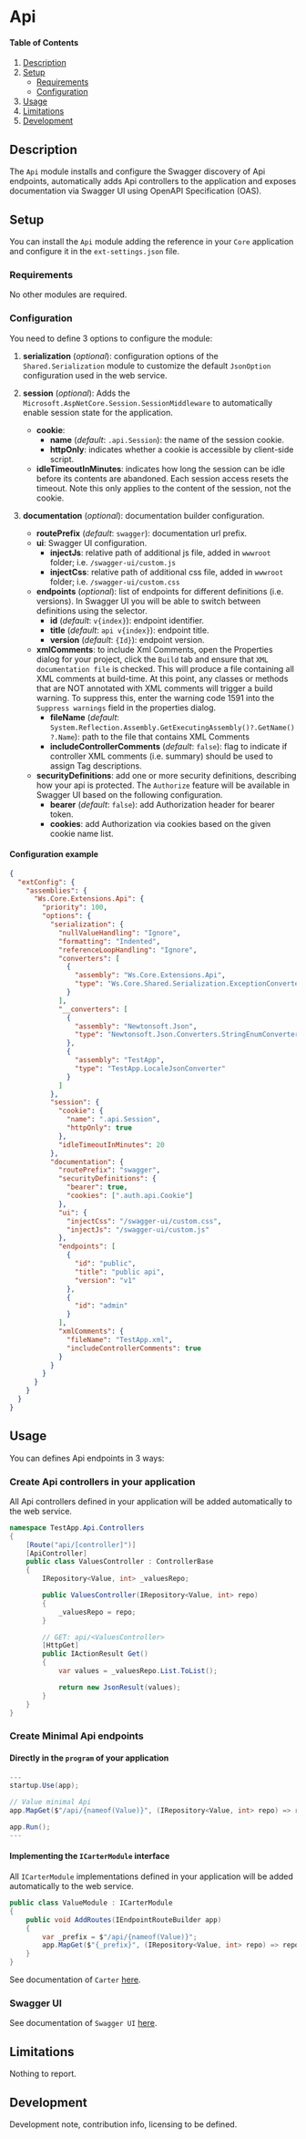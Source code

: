 # Api

#### Table of Contents

1. [Description](#description)
1. [Setup](#setup)
   - [Requirements](#setup-requirements)
   - [Configuration](#setup-configuration)
1. [Usage](#usage)
1. [Limitations](#limitations)
1. [Development](#development)

## <a id="description"></a>Description

The `Api` module installs and configure the Swagger discovery of Api endpoints, automatically adds Api controllers to the application and exposes documentation via Swagger UI using OpenAPI Specification (OAS).

## <a id="setup"></a>Setup

You can install the `Api` module adding the reference in your `Core` application and configure it in the `ext-settings.json` file.

### <a id="setup-requirements"></a>Requirements

No other modules are required.

### <a id="setup-configuration"></a>Configuration

You need to define 3 options to configure the module:

1. **serialization** (_optional_): configuration options of the `Shared.Serialization` module to customize the default `JsonOption` configuration used in the web service.
1. **session** (_optional_): Adds the `Microsoft.AspNetCore.Session.SessionMiddleware` to automatically enable session state for the application.

   - **cookie**:
     - **name** (_default_: `.api.Session`): the name of the session cookie.
     - **httpOnly**: indicates whether a cookie is accessible by client-side script.
   - **idleTimeoutInMinutes**: indicates how long the session can be idle before its contents are abandoned. Each session access resets the timeout. Note this only applies to the content of the session, not the cookie.

1. **documentation** (_optional_): documentation builder configuration.
   - **routePrefix** (_default_: `swagger`): documentation url prefix.
   - **ui**: Swagger UI configuration.
     - **injectJs**: relative path of additional js file, added in `wwwroot` folder; i.e. `/swagger-ui/custom.js`
     - **injectCss**: relative path of additional css file, added in `wwwroot` folder; i.e. `/swagger-ui/custom.css`
   - **endpoints** (_optional_): list of endpoints for different definitions (i.e. versions). In Swagger UI you will be able to switch between definitions using the selector.
     - **id** (_default_: `v{index}`): endpoint identifier.
     - **title** (_default_: `api v{index}`): endpoint title.
     - **version** (_default_: `{Id}`): endpoint version.
   - **xmlComments**: to include Xml Comments, open the Properties dialog for your project, click the `Build` tab and ensure that `XML documentation file` is checked. This will produce a file containing all XML comments at build-time. At this point, any classes or methods that are NOT annotated with XML comments will trigger a build warning. To suppress this, enter the warning code 1591 into the `Suppress warnings` field in the properties dialog.
     - **fileName** (_default_: `System.Reflection.Assembly.GetExecutingAssembly()?.GetName()?.Name`): path to the file that contains XML Comments
     - **includeControllerComments** (_default_: `false`): flag to indicate if controller XML comments (i.e. summary) should be used to assign Tag descriptions.
   - **securityDefinitions**: add one or more security definitions, describing how your api is protected. The `Authorize` feature will be available in Swagger UI based on the following configuration.
     - **bearer** (_default_: `false`): add Authorization header for bearer token.
     - **cookies**: add Authorization via cookies based on the given cookie name list.

#### Configuration example

```json
{
  "extConfig": {
    "assemblies": {
      "Ws.Core.Extensions.Api": {
        "priority": 100,
        "options": {
          "serialization": {
            "nullValueHandling": "Ignore",
            "formatting": "Indented",
            "referenceLoopHandling": "Ignore",
            "converters": [
              {
                "assembly": "Ws.Core.Extensions.Api",
                "type": "Ws.Core.Shared.Serialization.ExceptionConverter"
              }
            ],
            "__converters": [
              {
                "assembly": "Newtonsoft.Json",
                "type": "Newtonsoft.Json.Converters.StringEnumConverter"
              },
              {
                "assembly": "TestApp",
                "type": "TestApp.LocaleJsonConverter"
              }
            ]
          },
          "session": {
            "cookie": {
              "name": ".api.Session",
              "httpOnly": true
            },
            "idleTimeoutInMinutes": 20
          },
          "documentation": {
            "routePrefix": "swagger",
            "securityDefinitions": {
              "bearer": true,
              "cookies": [".auth.api.Cookie"]
            },
            "ui": {
              "injectCss": "/swagger-ui/custom.css",
              "injectJs": "/swagger-ui/custom.js"
            },
            "endpoints": [
              {
                "id": "public",
                "title": "public api",
                "version": "v1"
              },
              {
                "id": "admin"
              }
            ],
            "xmlComments": {
              "fileName": "TestApp.xml",
              "includeControllerComments": true
            }
          }
        }
      }
    }
  }
}
```

## <a id="usage"></a>Usage

You can defines Api endpoints in 3 ways:

### Create Api controllers in your application

All Api controllers defined in your application will be added automatically to the web service.

```csharp
namespace TestApp.Api.Controllers
{
    [Route("api/[controller]")]
    [ApiController]
    public class ValuesController : ControllerBase
    {
        IRepository<Value, int> _valuesRepo;

        public ValuesController(IRepository<Value, int> repo)
        {
            _valuesRepo = repo;
        }

        // GET: api/<ValuesController>
        [HttpGet]
        public IActionResult Get()
        {
            var values = _valuesRepo.List.ToList();

            return new JsonResult(values);
        }
    }
}
```

### Create Minimal Api endpoints

#### Directly in the `program` of your application

```csharp
---
startup.Use(app);

// Value minimal Api
app.MapGet($"/api/{nameof(Value)}", (IRepository<Value, int> repo) => repo.List).WithTags(nameof(Value));

app.Run();
---
```

#### Implementing the `ICarterModule` interface

All `ICarterModule` implementations defined in your application will be added automatically to the web service.

```csharp
public class ValueModule : ICarterModule
{
    public void AddRoutes(IEndpointRouteBuilder app)
    {
        var _prefix = $"/api/{nameof(Value)}";
        app.MapGet($"{_prefix}", (IRepository<Value, int> repo) => repo.List).WithTags(nameof(Value));
    }
}
```

See documentation of `Carter` [here](https://github.com/CarterCommunity/Carter).

### Swagger UI

See documentation of `Swagger UI` [here](https://swagger.io/tools/swagger-ui).

## <a id="limitations"></a>Limitations

Nothing to report.

## <a id="development"></a>Development

Development note, contribution info, licensing to be defined.
